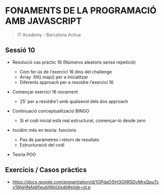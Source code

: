 # FONAMENTS DE LA PROGRAMACIÓ AMB JAVASCRIPT

> IT Academy - Barcelona Activa

## Sessió 10

- Resolució cas pràctic 16 (Números aleatoris sense repetició)

  - Com fer ús de l'exercici 16 dins del challenge
  - Array .fill().map() per a inicialitzar
  - Diferents approach per a resoldre l'exercici 16

- Començar exercici 16 novament

  - 25' per a resoldre'l amb qualsevol dels dos approach

- Continuació conceptualització BINGO

  - Si el codi inicial està mal estructurat, començar-lo desde zero

- Incidim més en teoria: funcions

  - Pas de paràmetres i retorn de resultats
  - Estructuració del codi

- Teoria POO

## Exercicis / Casos pràctics

- https://docs.google.com/presentation/d/1OPdaO5lH3GfiR5DvMrsQpuTcv1WgHNAldjfieublWqU/edit#slide=id.p
